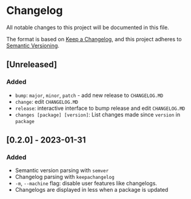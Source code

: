# Changelog

All notable changes to this project will be documented in this file.

The format is based on [Keep a Changelog](https://keepachangelog.com/en/1.0.0/),
and this project adheres to [Semantic Versioning](https://semver.org/spec/v2.0.0.html).

## [Unreleased]

### Added
- `bump`: `major`, `minor`, `patch` - add new release to `CHANGELOG.MD`
- `change`: edit `CHANGELOG.MD`
- `release`: interactive interface to bump release and edit `CHANGELOG.MD`
- `changes [package] [version]`: List changes made since `version` in `package`

## [0.2.0] - 2023-01-31

### Added
- Semantic version parsing with `semver`
- Changelog parsing with `keepachangelog`
- `-m`, `--machine` flag: disable user features like changelogs.
- Changelogs are displayed in less when a package is updated

